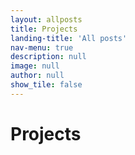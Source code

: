 ```yaml
---
layout: allposts
title: Projects
landing-title: 'All posts'
nav-menu: true
description: null
image: null
author: null
show_tile: false
---
```


<h1>Projects</h1>
